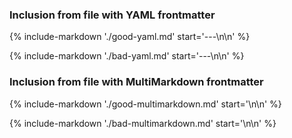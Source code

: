 ### Inclusion from file with YAML frontmatter

{% include-markdown './good-yaml.md' start='---\n\n' %}

{% include-markdown './bad-yaml.md' start='---\n\n' %}

### Inclusion from file with MultiMarkdown frontmatter

{% include-markdown './good-multimarkdown.md' start='\n\n' %}

{% include-markdown './bad-multimarkdown.md' start='\n\n' %}
